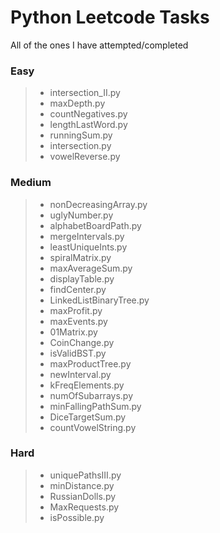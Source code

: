 # Python Leetcode Tasks

All of the ones I have attempted/completed

### Easy
> * intersection_II.py
> * maxDepth.py
> * countNegatives.py
> * lengthLastWord.py
> * runningSum.py
> * intersection.py
> * vowelReverse.py
### Medium
> * nonDecreasingArray.py
> * uglyNumber.py
> * alphabetBoardPath.py
> * mergeIntervals.py
> * leastUniqueInts.py
> * spiralMatrix.py
> * maxAverageSum.py
> * displayTable.py
> * findCenter.py
> * LinkedListBinaryTree.py
> * maxProfit.py
> * maxEvents.py
> * 01Matrix.py
> * CoinChange.py
> * isValidBST.py
> * maxProductTree.py
> * newInterval.py
> * kFreqElements.py
> * numOfSubarrays.py
> * minFallingPathSum.py
> * DiceTargetSum.py
> * countVowelString.py
### Hard
> * uniquePathsIII.py
> * minDistance.py
> * RussianDolls.py
> * MaxRequests.py
> * isPossible.py
